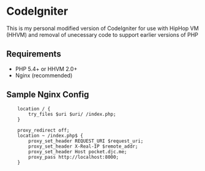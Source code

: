 # CodeIgniter

This is my personal modified version of CodeIgniter for use with HipHop VM (HHVM) and removal of unecessary code to support earlier versions of PHP

## Requirements
- PHP 5.4+ or HHVM 2.0+
- Nginx (recommended)

## Sample Nginx Config
```
    location / {
        try_files $uri $uri/ /index.php;
    }

    proxy_redirect off;
    location ~ /index.php$ {
        proxy_set_header REQUEST_URI $request_uri;
        proxy_set_header X-Real-IP $remote_addr;
        proxy_set_header Host pocket.djc.me;
        proxy_pass http://localhost:8000;
    }
```
